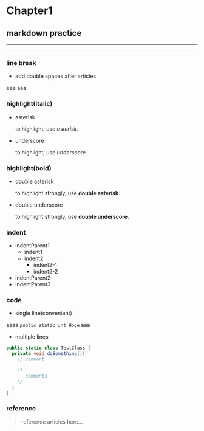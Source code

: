 # Chapter1
## markdown practice

---

---
### line break
- add double spaces after articles

eee  aaa  

### highlight(italic)
- asterisk

  to highlight, use *asterisk*.
- underscore

  to highlight, use _underscore_.

### highlight(bold)
- double asterisk

  to highlight strongly, use **double asterisk**.

- double underscore

  to highlight strongly, use __double underscore__.


### indent

- indentParent1
  - indent1
  - indent2
    - indent2-1
    - indent2-2
- indentParent2
- indentParent3

### code
- single line(convenient)

aaaa `public static int Hoge` aaa
- multiple lines

```csharp
public static class TestClass {
  private void doSomething(){
    // comment

    /*
       comments
    */
  }
}
```

### reference

 > reference articles here...

###
